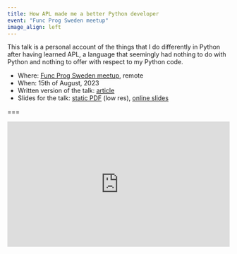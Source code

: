 ```yaml
---
title: How APL made me a better Python developer
event: "Func Prog Sweden meetup"
image_align: left
---
```


This talk is a personal account of the things that I do differently in Python after having learned APL, a language that seemingly had nothing to do with Python and nothing to offer with respect to my Python code.

 - Where: [Func Prog Sweden meetup](https://www.meetup.com/func-prog-sweden/events/294451071/), remote
 - When: 15th of August, 2023
 - Written version of the talk: [article](/blog/what-learning-apl-taught-me-about-python)
 - Slides for the talk: [static PDF][pdf-slides] (low res), [online slides][snappify-slides]

[pdf-slides]: https://github.com/mathspp/talks/blob/main/20230815_how-apl-made-me-a-better-python-developer/slides.pdf
[snappify-slides]: https://snappify.com/view/ea788e26-7c91-48fb-aefd-e9854df5dd0c

===

<iframe width="100%" style="aspect-ratio: 560/315" src="https://www.youtube.com/embed/tDy-to9fgaw?start=140" title="How APL made me a better Python developer talk by Rodrigo Girão Serrão" frameborder="0" allow="accelerometer; autoplay; clipboard-write; encrypted-media; gyroscope; picture-in-picture; web-share" allowfullscreen></iframe>

